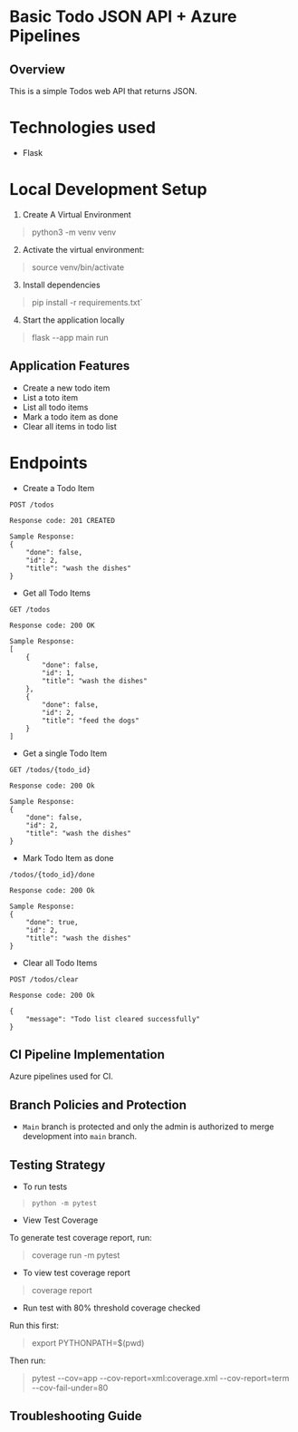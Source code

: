 # Basic Todo JSON API + Azure Pipelines

## Overview
This is a simple Todos web API that returns JSON.

 # Technologies used
- Flask

# Local Development Setup

1) Create A Virtual Environment
> python3 -m venv venv

2) Activate the virtual environment:
> source venv/bin/activate

3) Install dependencies
> pip install -r requirements.txt`

4) Start the application locally
> flask --app main run

## Application Features
- Create a new todo item
- List a toto item
- List all todo items
- Mark a todo item as done
- Clear all items in todo list

# Endpoints
- Create a Todo Item

`POST /todos`
```
Response code: 201 CREATED

Sample Response:
{
    "done": false,
    "id": 2,
    "title": "wash the dishes"
}
```

- Get all Todo Items

`GET /todos`
```
Response code: 200 OK

Sample Response:
[
    {
        "done": false,
        "id": 1,
        "title": "wash the dishes"
    },
    {
        "done": false,
        "id": 2,
        "title": "feed the dogs"
    }
]
```

- Get a single Todo Item

`GET /todos/{todo_id}`
```
Response code: 200 Ok

Sample Response:
{
    "done": false,
    "id": 2,
    "title": "wash the dishes"
}
```

- Mark Todo Item as done

`/todos/{todo_id}/done`
```
Response code: 200 Ok

Sample Response:
{
    "done": true,
    "id": 2,
    "title": "wash the dishes"
}
```

- Clear all Todo Items

`POST /todos/clear`
```
Response code: 200 Ok

{
    "message": "Todo list cleared successfully"
}
```

## CI Pipeline Implementation
Azure pipelines used for CI.

## Branch Policies and Protection
- `Main` branch is protected and only the admin is authorized to merge development into `main` branch.

## Testing Strategy
- To run tests
> `python -m pytest`
> 
- View Test Coverage

To generate test coverage report, run:
>  coverage run -m pytest

- To view test coverage report
> coverage report

- Run test with 80% threshold coverage checked

Run this first:
> export PYTHONPATH=$(pwd)

Then run:
> pytest --cov=app --cov-report=xml:coverage.xml --cov-report=term --cov-fail-under=80

## Troubleshooting Guide
